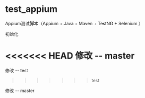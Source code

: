 test_appium
===========

Appium测试脚本（Appium + Java + Maven + TestNG + Selenium ）

初始化

<<<<<<< HEAD
修改 -- master
=======
修改 -- test
>>>>>>> test

修改 -- master
